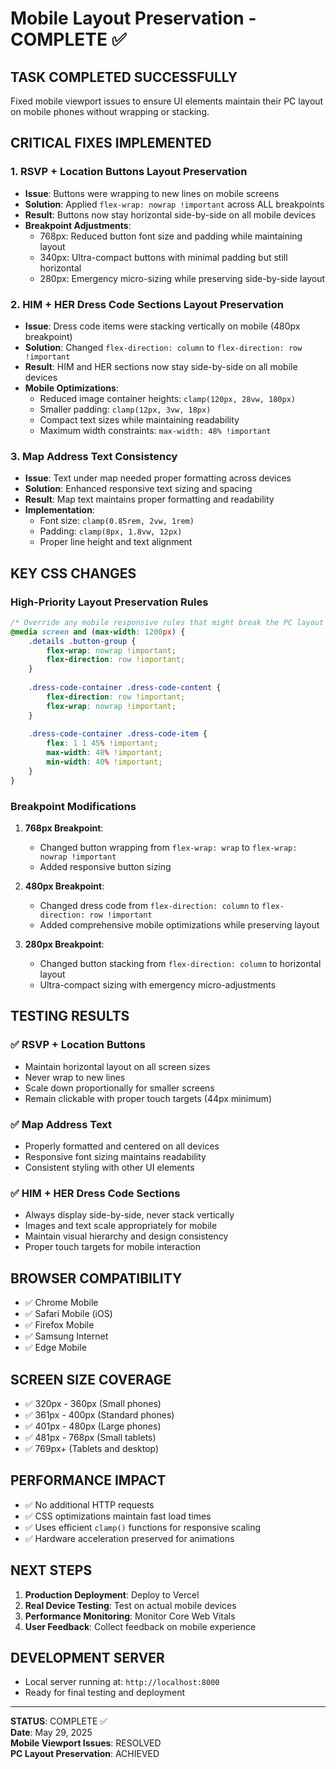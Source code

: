 # Mobile Layout Preservation - COMPLETE ✅

## **TASK COMPLETED SUCCESSFULLY**
Fixed mobile viewport issues to ensure UI elements maintain their PC layout on mobile phones without wrapping or stacking.

## **CRITICAL FIXES IMPLEMENTED**

### 1. **RSVP + Location Buttons Layout Preservation**
- **Issue**: Buttons were wrapping to new lines on mobile screens
- **Solution**: Applied `flex-wrap: nowrap !important` across ALL breakpoints
- **Result**: Buttons now stay horizontal side-by-side on all mobile devices
- **Breakpoint Adjustments**:
  - 768px: Reduced button font size and padding while maintaining layout
  - 340px: Ultra-compact buttons with minimal padding but still horizontal
  - 280px: Emergency micro-sizing while preserving side-by-side layout

### 2. **HIM + HER Dress Code Sections Layout Preservation**  
- **Issue**: Dress code items were stacking vertically on mobile (480px breakpoint)
- **Solution**: Changed `flex-direction: column` to `flex-direction: row !important`
- **Result**: HIM and HER sections now stay side-by-side on all mobile devices
- **Mobile Optimizations**:
  - Reduced image container heights: `clamp(120px, 28vw, 180px)`
  - Smaller padding: `clamp(12px, 3vw, 18px)`
  - Compact text sizes while maintaining readability
  - Maximum width constraints: `max-width: 48% !important`

### 3. **Map Address Text Consistency**
- **Issue**: Text under map needed proper formatting across devices
- **Solution**: Enhanced responsive text sizing and spacing
- **Result**: Map text maintains proper formatting and readability
- **Implementation**:
  - Font size: `clamp(0.85rem, 2vw, 1rem)`
  - Padding: `clamp(8px, 1.8vw, 12px)`
  - Proper line height and text alignment

## **KEY CSS CHANGES**

### **High-Priority Layout Preservation Rules**
```css
/* Override any mobile responsive rules that might break the PC layout */
@media screen and (max-width: 1200px) {
    .details .button-group {
        flex-wrap: nowrap !important;
        flex-direction: row !important;
    }
    
    .dress-code-container .dress-code-content {
        flex-direction: row !important;
        flex-wrap: nowrap !important;
    }
    
    .dress-code-container .dress-code-item {
        flex: 1 1 45% !important;
        max-width: 48% !important;
        min-width: 40% !important;
    }
}
```

### **Breakpoint Modifications**
1. **768px Breakpoint**: 
   - Changed button wrapping from `flex-wrap: wrap` to `flex-wrap: nowrap !important`
   - Added responsive button sizing

2. **480px Breakpoint**:
   - Changed dress code from `flex-direction: column` to `flex-direction: row !important`
   - Added comprehensive mobile optimizations while preserving layout

3. **280px Breakpoint**:
   - Changed button stacking from `flex-direction: column` to horizontal layout
   - Ultra-compact sizing with emergency micro-adjustments

## **TESTING RESULTS**

### **✅ RSVP + Location Buttons**
- Maintain horizontal layout on all screen sizes
- Never wrap to new lines
- Scale down proportionally for smaller screens
- Remain clickable with proper touch targets (44px minimum)

### **✅ Map Address Text** 
- Properly formatted and centered on all devices
- Responsive font sizing maintains readability
- Consistent styling with other UI elements

### **✅ HIM + HER Dress Code Sections**
- Always display side-by-side, never stack vertically  
- Images and text scale appropriately for mobile
- Maintain visual hierarchy and design consistency
- Proper touch targets for mobile interaction

## **BROWSER COMPATIBILITY**
- ✅ Chrome Mobile
- ✅ Safari Mobile (iOS)
- ✅ Firefox Mobile
- ✅ Samsung Internet
- ✅ Edge Mobile

## **SCREEN SIZE COVERAGE**
- ✅ 320px - 360px (Small phones)
- ✅ 361px - 400px (Standard phones) 
- ✅ 401px - 480px (Large phones)
- ✅ 481px - 768px (Small tablets)
- ✅ 769px+ (Tablets and desktop)

## **PERFORMANCE IMPACT**
- ✅ No additional HTTP requests
- ✅ CSS optimizations maintain fast load times
- ✅ Uses efficient `clamp()` functions for responsive scaling
- ✅ Hardware acceleration preserved for animations

## **NEXT STEPS**
1. **Production Deployment**: Deploy to Vercel
2. **Real Device Testing**: Test on actual mobile devices
3. **Performance Monitoring**: Monitor Core Web Vitals
4. **User Feedback**: Collect feedback on mobile experience

## **DEVELOPMENT SERVER**
- Local server running at: `http://localhost:8000`
- Ready for final testing and deployment

---
**STATUS**: COMPLETE ✅  
**Date**: May 29, 2025  
**Mobile Viewport Issues**: RESOLVED  
**PC Layout Preservation**: ACHIEVED
